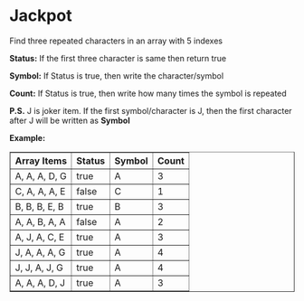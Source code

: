 # Jackpot
Find three repeated characters in an array with 5 indexes
<p><strong>Status:</strong> If the first three character is same then return true</p>
<p><strong>Symbol:</strong> If Status is true, then write the character/symbol</p>
<p><strong>Count:</strong> If Status is true, then write how many times the symbol is repeated</p>

<strong>P.S.</strong> J is joker item. If the first symbol/character is J, then the first character after J will be written as <strong>Symbol</strong>
<p><strong>Example:</strong></p>
<table border=1>
<tr><th>Array Items</th> 	 <th>Status</th>	 <th>Symbol</th>  <th>Count</th></tr>
<tr>
<td>A, A, A, D, G</td>  	<td>true</td>  		<td>A</td>  			<td>3</td> 
</tr>
<tr>
<td>C, A, A, A, E</td>   	<td>false</td>   		<td>C</td>   			<td>1</td>  
</tr>
<tr>
<td>B, B, B, E, B</td>   	<td>true</td>   		<td>B</td>   			<td>3</td>  
</tr>
<tr>
<td>A, A, B, A, A</td>   	<td>false</td>   		<td>A</td>   			<td>2</td>  
</tr>
<td>A, J, A, C, E</td>   	<td>true</td>   		<td>A</td>   			<td>3</td>  
<tr>
<td>J, A, A, A, G</td>   	<td>true</td>   		<td>A</td>   			<td>4</td>  
</tr>
<tr>
<td>J, J, A, J, G</td>   	<td>true</td>   		<td>A</td>   			<td>4</td>  
</tr>
<tr>
<td>A, A, A, D, J</td>   	<td>true</td>   		<td>A</td>   			<td>3</td> 
</tr>
</table>
